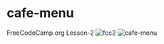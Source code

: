 # cafe-menu
FreeCodeCamp.org Lesson-2
![fcc2](https://github.com/Uzmakh/cafe-menu/assets/91914613/9a8d1c2a-566e-414b-b322-5d546f3b2b43)
![cafe-menu](https://github.com/Uzmakh/cafe-menu/assets/91914613/7af408c1-0b3b-4f00-a1d3-4b9a6a63bacd)

